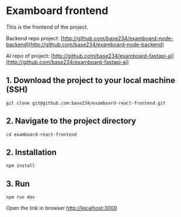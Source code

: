 # Examboard frontend

This is the frontend of the project.

Backend repo project: [http://github.com/base234/examboard-node-backend](http://github.com/base234/examboard-node-backend)

AI repo of project: [http://github.com/base234/examboard-fastapi-ai](http://github.com/base234/examboard-fastapi-ai)


## 1. Download the project to your local machine (SSH)
```
git clone git@github.com:base234/examboard-react-frontend.git
```

## 2. Navigate to the project directory
```
cd examboard-react-frontend
```

## 2. Installation

```
npm install
```

## 3. Run

```
npm run dev
```


Open the link in browser [http://localhost:3000](http://localhost:3000)
